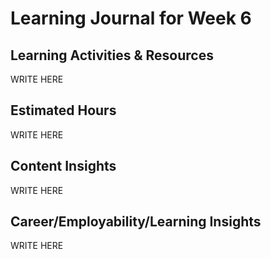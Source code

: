 # Learning Journal for Week 6

## Learning Activities & Resources

WRITE HERE

## Estimated Hours

WRITE HERE


## Content Insights

WRITE HERE


## Career/Employability/Learning Insights

WRITE HERE
